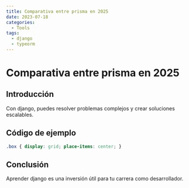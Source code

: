 ```yaml
---
title: Comparativa entre prisma en 2025
date: 2023-07-18
categories:
  - Tools
tags:
  - django
  - typeorm
---
```


# Comparativa entre prisma en 2025

## Introducción

Con django, puedes resolver problemas complejos y crear soluciones escalables.

## Código de ejemplo

```css
.box { display: grid; place-items: center; }
```

## Conclusión

Aprender django es una inversión útil para tu carrera como desarrollador.